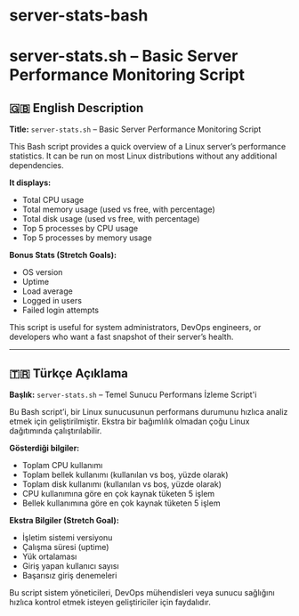 # server-stats-bash
<h1>server-stats.sh – Basic Server Performance Monitoring Script</h1>

<h2>🇬🇧 English Description</h2>
<p>
  <strong>Title:</strong> <code>server-stats.sh</code> – Basic Server Performance Monitoring Script
</p>
<p>
  This Bash script provides a quick overview of a Linux server’s performance statistics. It can be run on most Linux distributions without any additional dependencies.
</p>
<p><strong>It displays:</strong></p>
<ul>
  <li>Total CPU usage</li>
  <li>Total memory usage (used vs free, with percentage)</li>
  <li>Total disk usage (used vs free, with percentage)</li>
  <li>Top 5 processes by CPU usage</li>
  <li>Top 5 processes by memory usage</li>
</ul>

<p><strong>Bonus Stats (Stretch Goals):</strong></p>
<ul>
  <li>OS version</li>
  <li>Uptime</li>
  <li>Load average</li>
  <li>Logged in users</li>
  <li>Failed login attempts</li>
</ul>

<p>
  This script is useful for system administrators, DevOps engineers, or developers who want a fast snapshot of their server’s health.
</p>

<hr>

<h2>🇹🇷 Türkçe Açıklama</h2>
<p>
  <strong>Başlık:</strong> <code>server-stats.sh</code> – Temel Sunucu Performans İzleme Script'i
</p>
<p>
  Bu Bash script’i, bir Linux sunucusunun performans durumunu hızlıca analiz etmek için geliştirilmiştir. Ekstra bir bağımlılık olmadan çoğu Linux dağıtımında çalıştırılabilir.
</p>
<p><strong>Gösterdiği bilgiler:</strong></p>
<ul>
  <li>Toplam CPU kullanımı</li>
  <li>Toplam bellek kullanımı (kullanılan vs boş, yüzde olarak)</li>
  <li>Toplam disk kullanımı (kullanılan vs boş, yüzde olarak)</li>
  <li>CPU kullanımına göre en çok kaynak tüketen 5 işlem</li>
  <li>Bellek kullanımına göre en çok kaynak tüketen 5 işlem</li>
</ul>

<p><strong>Ekstra Bilgiler (Stretch Goal):</strong></p>
<ul>
  <li>İşletim sistemi versiyonu</li>
  <li>Çalışma süresi (uptime)</li>
  <li>Yük ortalaması</li>
  <li>Giriş yapan kullanıcı sayısı</li>
  <li>Başarısız giriş denemeleri</li>
</ul>

<p>
  Bu script sistem yöneticileri, DevOps mühendisleri veya sunucu sağlığını hızlıca kontrol etmek isteyen geliştiriciler için faydalıdır.
</p>
